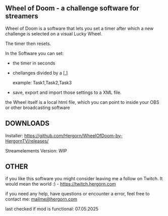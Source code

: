 Wheel of Doom - a challenge software for streamers
-

Wheel of Doom is a software that lets you set a timer after which a new challenge is selected on a visual Lucky Wheel.

The timer then resets.




In the Software you can set:

- the timer in seconds
- chellanges divided by a [,]
  
    example: Task1,Task2,Task3
- save, export and import those settings to a XML file.



the Wheel itself is a local html file, which you can point to inside your OBS or other broadcasting software

DOWNLOADS
-
Installer: https://github.com/Hergorn/WheelOfDoom-by-HergornTV/releases/

Streamelements Version: WIP



OTHER
-
if you like this software you might consider leaving me a follow on Twitch. It would mean the world :) - https://twitch.hergorn.com

if you need any  help, have questions or encounter a error, feel free to contact me: mailme@hergorn.com

last checked if mod is functional: 07.05.2025
